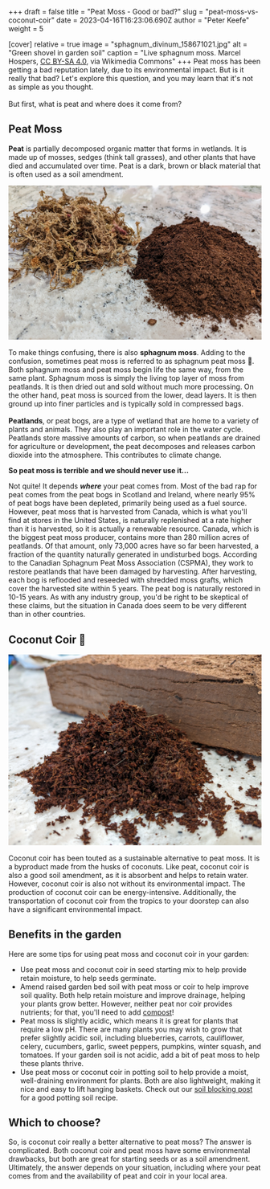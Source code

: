 +++
draft = false
title = "Peat Moss - Good or bad?"
slug = "peat-moss-vs-coconut-coir"
date = 2023-04-16T16:23:06.690Z
author = "Peter Keefe"
weight = 5

[cover]
relative = true
image = "sphagnum_divinum_158671021.jpg"
alt = "Green shovel in garden soil"
caption = "Live sphagnum moss. Marcel Hospers, [CC BY-SA 4.0](https://creativecommons.org/licenses/by-sa/4.0), via Wikimedia Commons"
+++
Peat moss has been getting a bad reputation lately, due to its environmental impact. But is it really that bad? Let's explore this question, and you may learn that it's not as simple as you thought.\
\
But first, what is peat and where does it come from?

## Peat Moss 

**Peat** is partially decomposed organic matter that forms in wetlands. It is made up of mosses, sedges (think tall grasses), and other plants that have died and accumulated over time. Peat is a dark, brown or black material that is often used as a soil amendment.

![Sphagnum moss and peat moss](pxl_20230324_125155265.jpg "Sphagnum moss (left) and peat moss (right)")

To make things confusing, there is also **sphagnum moss**. Adding to the confusion, sometimes peat moss is referred to as sphagnum peat moss 🤯. Both sphagnum moss and peat moss begin life the same way, from the same plant. Sphagnum moss is simply the living top layer of moss from peatlands. It is then dried out and sold without much more processing. On the other hand, peat moss is sourced from the lower, dead layers. It is then ground up into finer particles and is typically sold in compressed bags.\
\
**Peatlands**, or peat bogs, are a type of wetland that are home to a variety of plants and animals. They also play an important role in the water cycle. Peatlands store massive amounts of carbon, so when peatlands are drained for agriculture or development, the peat decomposes and releases carbon dioxide into the atmosphere. This contributes to climate change.

**So peat moss is terrible and we should never use it...**

Not quite! It depends ***where*** your peat comes from. Most of the bad rap for peat comes from the peat bogs in Scotland and Ireland, where nearly 95% of peat bogs have been depleted, primarily being used as a fuel source. However, peat moss that is harvested from Canada, which is what you'll find at stores in the United States, is naturally replenished at a rate higher than it is harvested, so it is actually a renewable resource. Canada, which is the biggest peat moss producer, contains more than 280 million acres of peatlands. Of that amount, only 73,000 acres have so far been harvested, a fraction of the quantity naturally generated in undisturbed bogs. According to the Canadian Sphagnum Peat Moss Association (CSPMA), they work to restore peatlands that have been damaged by harvesting. After harvesting, each bog is reflooded and reseeded with shredded moss grafts, which cover the harvested site within 5 years. The peat bog is naturally restored in 10-15 years. As with any industry group, you'd be right to be skeptical of these claims, but the situation in Canada does seem to be very different than in other countries.

## Coconut Coir 🥥

![Coconut coir next to a compressed block of coconut coir.](pxl_20230324_125551519.jpg "Coconut coir next to a compressed block of coconut coir")

Coconut coir has been touted as a sustainable alternative to peat moss. It is a byproduct made from the husks of coconuts. Like peat, coconut coir is also a good soil amendment, as it is absorbent and helps to retain water. However, coconut coir is also not without its environmental impact. The production of coconut coir can be energy-intensive. Additionally, the transportation of coconut coir from the tropics to your doorstep can also have a significant environmental impact.

## Benefits in the garden

Here are some tips for using peat moss and coconut coir in your garden:

* Use peat moss and coconut coir in seed starting mix to help provide retain moisture, to help seeds germinate.
* Amend raised garden bed soil with peat moss or coir to help improve soil quality. Both help retain moisture and improve drainage, helping your plants grow better. However, neither peat nor coir provides nutrients; for that, you'll need to add [compost](https://blog.planter.garden/posts/compost-add-life-to-your-garden/)!
* Peat moss is slightly acidic, which means it is great for plants that require a low pH. There are many plants you may wish to grow that prefer slightly acidic soil, including blueberries, carrots, cauliflower, celery, cucumbers, garlic, sweet peppers, pumpkins, winter squash, and tomatoes. If your garden soil is not acidic, add a bit of peat moss to help these plants thrive.
* Use peat moss or coconut coir in potting soil to help provide a moist, well-draining environment for plants. Both are also lightweight, making it nice and easy to lift hanging baskets. Check out our [soil blocking post](https://blog.planter.garden/posts/revolutionize-your-seed-starting-with-soil-blocking/) for a good potting soil recipe.

## Which to choose?

So, is coconut coir really a better alternative to peat moss? The answer is complicated. Both coconut coir and peat moss have some environmental drawbacks, but both are great for starting seeds or as a soil amendment. Ultimately, the answer depends on your situation, including where your peat comes from and the availability of peat and coir in your local area.